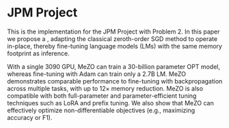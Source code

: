 # JPM Project


This is the implementation for the JPM Project with Problem 2. 
In this paper we propose a  ,
adapting the classical zeroth-order SGD method to operate in-place, thereby fine-tuning language models (LMs) with the same memory footprint as inference.

With a single 3090 GPU, MeZO can train a 30-billion parameter OPT model, whereas fine-tuning with Adam can train only a 2.7B LM.
MeZO demonstrates comparable performance to fine-tuning with backpropagation across multiple tasks, with up to 12× memory reduction. MeZO is also compatible with both full-parameter and parameter-efficient tuning techniques such as LoRA and prefix tuning. We also show that MeZO can effectively optimize non-differentiable objectives (e.g., maximizing accuracy or F1).

